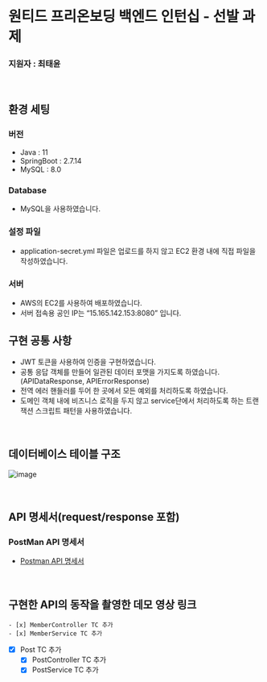 # 원티드 프리온보딩 백엔드 인턴십 - 선발 과제

### 지원자 : 최태윤

<br>

## 환경 세팅

### 버전

- Java : 11
- SpringBoot : 2.7.14
- MySQL : 8.0

### Database

- MySQL을 사용하였습니다.

### 설정 파일

- application-secret.yml 파일은 업로드를 하지 않고 EC2 환경 내에 직접 파일을 작성하였습니다.

### 서버

- AWS의 EC2를 사용하여 배포하였습니다.
- 서버 접속용 공인 IP는 “15.165.142.153:8080” 입니다.

## 구현 공통 사항

- JWT 토큰을 사용하여 인증을 구현하였습니다.
- 공통 응답 객체를 만들어 일관된 데이터 포맷을 가지도록 하였습니다. (APIDataResponse, APIErrorResponse)
- 전역 에러 핸들러를 두어 한 곳에서 모든 예외를 처리하도록 하였습니다.
- 도메인 객체 내에 비즈니스 로직을 두지 않고 service단에서 처리하도록 하는 트랜잭션 스크립트 패턴을 사용하였습니다.

<br>

## 데이터베이스 테이블 구조

![image](https://github.com/lordmyshepherd-edu/wanted-pre-onboardung-backend-selection-assignment/assets/109710879/70883467-803f-402b-9dd4-502ca4fd42f7)

<br>

## API 명세서(request/response 포함)

### PostMan API 명세서

- [Postman API 명세서](https://documenter.getpostman.com/view/21873803/2s9Xy6rqXp)

<br>

## 구현한 API의 동작을 촬영한 데모 영상 링크
    - [x] MemberController TC 추가
    - [x] MemberService TC 추가
- [x] Post TC 추가
    - [x] PostController TC 추가
    - [x] PostService TC 추가
